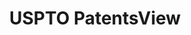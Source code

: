 ---
bigquery: https://console.cloud.google.com/bigquery?p=patents-public-data&d=patentsview&page=dataset
citation: Attribution should be given to PatentsView for use, distribution, or derivative
  works.
code: https://github.com/CSSIP-AIR/PatentsView-Code-Snippets/
contributors: USPTO
cost: None
description: 'PatentsView includes US patent data including raw data (summaries, applications,
  pregrant applications), disambugations of inventors and assignees, and inventor
  gender estimates.  Also foreign priority data, # of figures and sheets, and government
  interest statements.'
documentation: https://patentsview.org/query/builder-faqs
last_edit: 04/13/2022, 10:46:56
location: https://patentsview.org/
maintained_by: USPTO
record_creation_timestamp: 12/2/2020 17:20:46
schema_fields:
- rawinventor_id
- doctype
- disamb_assignee_id_20191008
- fname
- country
- section_id
- sector_title
- _371_date
- status
- title
- disclaimer_date
- county_fips
- mainclass_id
- location_id
- latin_name
- latlong
- dependent
- num_claims
- disamb_inventor_id_20200331
- group
- state
- type
- classification_value
- subsection_id
- disamb_inventor_id_20200630
- disamb_inventor_id_20191231
- sequence
- classification_data_source
- latitude
- category_id
- num
- organization
- rel_id
- f371_date
- disamb_assignee_id_20190312
- disamb_assignee_id_20191231
- disamb_inventor_id_20181127
- lname
- disamb_inventor_id_20190312
- term_grant
- length
- lawyer_id
- level_three
- disamb_assignee_id_20181127
- disamb_inventor_id_20170307
- subclass_id
- disamb_inventor_id_20171003
- kind
- city
- citation_id
- category
- symbol_position
- subcategory_id
- rule_47
- ipc_class
- filename
- disamb_assignee_id_20190820
- disamb_inventor_id_20171226
- disamb_assignee_id_20200630
- name_last
- assignee_id
- disamb_inventor_id_20190820
- field_title
- attribution_status
- disamb_assignee_id_20200331
- disamb_inventor_id_20201229
- rawassignee_id
- _102_date
- series_code
- designation
- contract_award_number
- num_figures
- action_date
- date
- publication_number
- lapse_of_patent
- num_sheets
- rawlocation_id
- field_id
- disamb_inventor_id_20180528
- inventor_id
- level_one
- number
- term_extension
- male_flag
- exemplary
- uuid
- disamb_inventor_id_20170808
- longitude
- name
- disamb_inventor_id_20191008
- role
- level_two
- classification_level
- id
- text
- doc_type
- disamb_inventor_id_20200929
- subgroup_id
- organization_id
- f102_date
- reldocno
- deceased
- disamb_assignee_id_20200929
- group_id
- county
- male
- subclass
- application_id
- relkind
- country_transformed
- ipc_version_indicator
- variety
- gi_statement
- main_group
- withdrawn
- subgroup
- patent_id
- applicant_type
- term_disclaimer
- state_fips
- abstract
- name_first
- section
- classification_status
shortname: patentsview
tags:
- disambiguation
- United States
- gender
terms_of_use: Creative Commons Attribution 4.0 International License.
timeframe: 1963-1999
title: USPTO PatentsView
uuid: cf1780b1-e265-4e49-8d1d-83b9cfe0fd9a
---